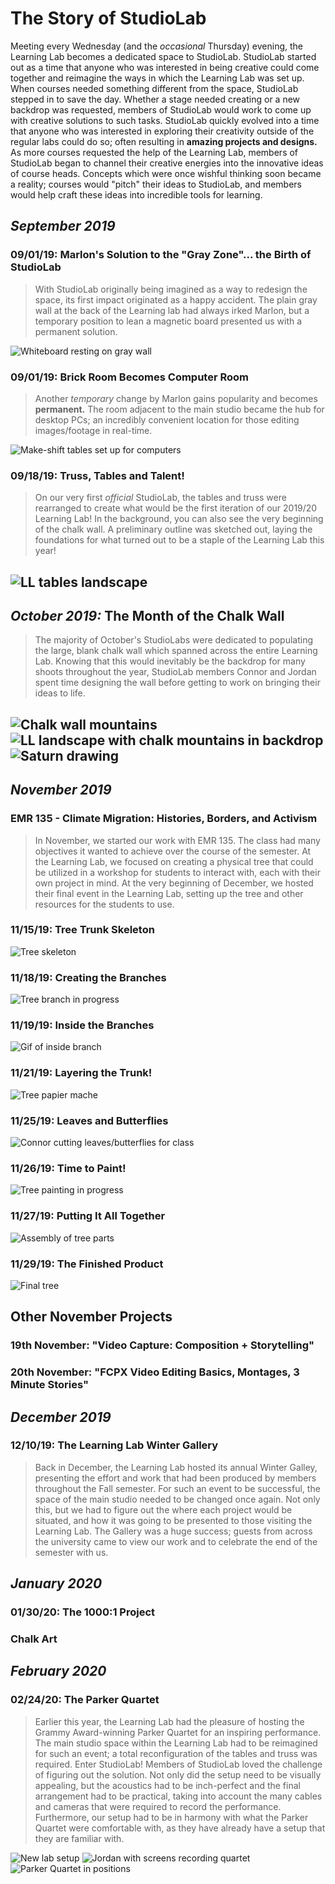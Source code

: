 # The Story of StudioLab

Meeting every Wednesday (and the *occasional* Thursday) evening, the Learning Lab becomes a dedicated space to StudioLab.
StudioLab started out as a time that anyone who was interested in being creative could come together and reimagine the ways in which the Learning Lab was set up. When courses needed something different from the space, StudioLab stepped in to save the day. Whether a stage needed creating or a new backdrop was requested, members of StudioLab would work to come up with creative solutions to such tasks. StudioLab quickly evolved into a time that anyone who was interested in exploring their creativity outside of the regular labs could do so; often resulting in **amazing projects and designs.** As more courses requested the help of the Learning Lab, members of StudioLab began to channel their creative energies into the innovative ideas of course heads. Concepts which were once wishful thinking soon became a reality; courses would "pitch" their ideas to StudioLab, and members would help craft these ideas into incredible tools for learning.

## *September 2019*
### 09/01/19: Marlon's Solution to the "Gray Zone"... the Birth of StudioLab
> With StudioLab originally being imagined as a way to redesign the space, its first impact originated as a happy accident. The plain gray wall at the back of the Learning lab had always irked Marlon, but a temporary position to lean a magnetic board presented us with a permanent solution.

![Whiteboard resting on gray wall](https://files.slack.com/files-pri/T0HTW3H0V-FMX6TCK7A/image_from_ios.jpg?pub_secret=1a4ef223c0)

### 09/01/19: Brick Room Becomes Computer Room
> Another *temporary* change by Marlon gains popularity and becomes **permanent.** The room adjacent to the main studio became the hub for desktop PCs; an incredibly convenient location for those editing images/footage in real-time.

![Make-shift tables set up for computers](https://files.slack.com/files-pri/T0HTW3H0V-FMXA3SZ24/image_from_ios.jpg?pub_secret=5cc3bcfe5e)

### 09/18/19: Truss, Tables and Talent!
> On our very first *official* StudioLab, the tables and truss were rearranged to create what would be the first iteration 
of our 2019/20 Learning Lab! In the background, you can also see the very beginning of the chalk wall. A preliminary outline 
was sketched out, laying the foundations for what turned out to be a staple of the Learning Lab this year!  

![LL tables landscape](https://files.slack.com/files-pri/T0HTW3H0V-FNM1K08CE/image_from_ios.jpg?pub_secret=c42fd2200f)
---

## *October 2019:* The Month of the Chalk Wall
> The majority of October's StudioLabs were dedicated to populating the large, blank chalk wall which spanned across the entire Learning Lab. Knowing that this would inevitably be the backdrop for many shoots throughout the year, StudioLab members Connor and Jordan spent time designing the wall before getting to work on bringing their ideas to life.

![Chalk wall mountains](https://files.slack.com/files-pri/T0HTW3H0V-F013WDRV268/img_2182.jpg?pub_secret=4c701cca2d)
![LL landscape with chalk mountains in backdrop](https://files.slack.com/files-pri/T0HTW3H0V-FQ3A040LU/image_from_ios.jpg?pub_secret=d8d7b0bc76)
![Saturn drawing](https://files.slack.com/files-pri/T0HTW3H0V-F013NUGQDQD/img_3280.jpg?pub_secret=878f314b96)
---

## *November 2019*
### EMR 135 - Climate Migration: Histories, Borders, and Activism
> In November, we started our work with EMR 135. The class had many objectives it wanted to achieve over the course of the semester. At the Learning Lab, we focused on creating a physical tree that could be utilized in a workshop for students to interact with, each with their own project in mind. At the very beginning of December, we hosted their final event in the Learning Lab, setting up the tree and other resources for the students to use.

### 11/15/19: Tree Trunk Skeleton
![Tree skeleton](https://files.slack.com/files-pri/T0HTW3H0V-FQH37AJ9X/img_1172.jpg?pub_secret=be25bd7dfa)

### 11/18/19: Creating the Branches
![Tree branch in progress](https://files.slack.com/files-pri/T0HTW3H0V-F013QF2QJRH/img_2462.jpg?pub_secret=beeedd86c8)

### 11/19/19: Inside the Branches
![Gif of inside branch](https://files.slack.com/files-pri/T0HTW3H0V-FQC953JJX/inside-the-tentacle_360.gif?pub_secret=ac5a72f087)

### 11/21/19: Layering the Trunk!
![Tree papier mache](https://files.slack.com/files-pri/T0HTW3H0V-F0142T8K01X/img_2460.jpg?pub_secret=3f9ce33bfb)

### 11/25/19: Leaves and Butterflies
![Connor cutting leaves/butterflies for class](https://files.slack.com/files-pri/T0HTW3H0V-F013QF2QJSF/img_2525_2.jpg?pub_secret=2677fb188e)

### 11/26/19: Time to Paint!
![Tree painting in progress](https://files.slack.com/files-pri/T0HTW3H0V-F013HGT731U/img_2530.jpg?pub_secret=89628e3fca)

### 11/27/19: Putting It All Together
![Assembly of tree parts](https://files.slack.com/files-pri/T0HTW3H0V-F013WE6Q328/img_2541.jpg?pub_secret=d820f9e0bc)

### 11/29/19: The Finished Product
![Final tree](https://files.slack.com/files-pri/T0HTW3H0V-F013HGYJVFG/img_2609_2.jpg?pub_secret=ff4cae4f96)

## Other November Projects

### 19th November: "Video Capture: Composition + Storytelling"
### 20th November: "FCPX Video Editing Basics, Montages, 3 Minute Stories"

## *December 2019*

### 12/10/19: The Learning Lab Winter Gallery
> Back in December, the Learning Lab hosted its annual Winter Galley, presenting the effort and work that had been produced by members throughout the Fall semester. For such an event to be successful, the space of the main studio needed to be changed once again. Not only this, but we had to figure out the where each project would be situated, and how it was going to be presented to those visiting the Learning Lab. The Gallery was a huge success; guests from across the university came to view our work and to celebrate the end of the semester with us.

## *January 2020*

### 01/30/20: The 1000:1 Project
### Chalk Art

## *February 2020*
### 02/24/20: The Parker Quartet
> Earlier this year, the Learning Lab had the pleasure of hosting the Grammy Award-winning Parker Quartet for an inspiring performance. The main studio space within the Learning Lab had to be reimagined for such an event; a total reconfiguration of the tables and truss was required. Enter StudioLab! Members of StudioLab loved the challenge of figuring out the solution. Not only did the setup need to be visually appealing, but the acoustics had to be inch-perfect and the final arrangement had to be practical, taking into account the many cables and cameras that were required to record the performance. Furthermore, our setup had to be in harmony with what the Parker Quartet were comfortable with, as they have already have a setup that they are familiar with.

![New lab setup](https://files.slack.com/files-pri/T0HTW3H0V-FUEUXJ7SS/image_from_ios.jpg?pub_secret=57070f8481)
![Jordan with screens recording quartet](https://files.slack.com/files-pri/T0HTW3H0V-FUGGFAZC6/image_from_ios.jpg?pub_secret=368d5cf669)
![Parker Quartet in positions](https://files.slack.com/files-pri/T0HTW3H0V-FU4HWLNUR/20200224_001_music224_parkerquartet_hyper2_001.mov_02241005.jpg?pub_secret=6bf01269d6)
